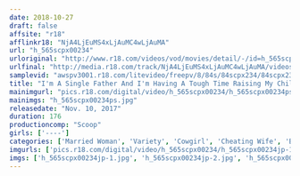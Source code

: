 ```yaml
---
date: 2018-10-27
draft: false
affsite: "r18"
afflinkr18: "NjA4LjEuMS4xLjAuMC4wLjAuMA"
url: "h_565scpx00234"
urloriginal: "http://www.r18.com/videos/vod/movies/detail/-/id=h_565scpx00234"
urlfinal: "http://media.r18.com/track/NjA4LjEuMS4xLjAuMC4wLjAuMA/videos/vod/movies/detail/-/id=h_565scpx00234"
samplevid: "awspv3001.r18.com/litevideo/freepv/8/84s/84scpx234/84scpx234_dmb_w.mp4"
title: "I'm A Single Father And I'm Having A Tough Time Raising My Child! This Housewife From The Neighborhood Must Have Felt Sorry For Me, And Became My Friend! When I Leaned On The Soft Breasts Of This Married Woman, Her Sympathy Turned Into Lust, And While Our Kids Were In Daycare, I Was Fucking The Shit Out Of Her!!"
mainimgurl: "pics.r18.com/digital/video/h_565scpx00234/h_565scpx00234ps.jpg"
mainimgs: "h_565scpx00234ps.jpg"
releasedate: "Nov. 10, 2017"
duration: 176
productioncomp: "Scoop"
girls: ['----']
categories: ['Married Woman', 'Variety', 'Cowgirl', 'Cheating Wife', 'Blowjob', 'Hi-Def']
imgurls: ['pics.r18.com/digital/video/h_565scpx00234/h_565scpx00234jp-1.jpg', 'pics.r18.com/digital/video/h_565scpx00234/h_565scpx00234jp-2.jpg', 'pics.r18.com/digital/video/h_565scpx00234/h_565scpx00234jp-3.jpg', 'pics.r18.com/digital/video/h_565scpx00234/h_565scpx00234jp-4.jpg', 'pics.r18.com/digital/video/h_565scpx00234/h_565scpx00234jp-5.jpg', 'pics.r18.com/digital/video/h_565scpx00234/h_565scpx00234jp-6.jpg', 'pics.r18.com/digital/video/h_565scpx00234/h_565scpx00234jp-7.jpg', 'pics.r18.com/digital/video/h_565scpx00234/h_565scpx00234jp-8.jpg', 'pics.r18.com/digital/video/h_565scpx00234/h_565scpx00234jp-9.jpg', 'pics.r18.com/digital/video/h_565scpx00234/h_565scpx00234jp-10.jpg', 'pics.r18.com/digital/video/h_565scpx00234/h_565scpx00234jp-11.jpg', 'pics.r18.com/digital/video/h_565scpx00234/h_565scpx00234jp-12.jpg', 'pics.r18.com/digital/video/h_565scpx00234/h_565scpx00234jp-13.jpg', 'pics.r18.com/digital/video/h_565scpx00234/h_565scpx00234jp-14.jpg', 'pics.r18.com/digital/video/h_565scpx00234/h_565scpx00234jp-15.jpg', 'pics.r18.com/digital/video/h_565scpx00234/h_565scpx00234jp-16.jpg', 'pics.r18.com/digital/video/h_565scpx00234/h_565scpx00234jp-17.jpg', 'pics.r18.com/digital/video/h_565scpx00234/h_565scpx00234jp-18.jpg', 'pics.r18.com/digital/video/h_565scpx00234/h_565scpx00234jp-19.jpg', 'pics.r18.com/digital/video/h_565scpx00234/h_565scpx00234jp-20.jpg']
imgs: ['h_565scpx00234jp-1.jpg', 'h_565scpx00234jp-2.jpg', 'h_565scpx00234jp-3.jpg', 'h_565scpx00234jp-4.jpg', 'h_565scpx00234jp-5.jpg', 'h_565scpx00234jp-6.jpg', 'h_565scpx00234jp-7.jpg', 'h_565scpx00234jp-8.jpg', 'h_565scpx00234jp-9.jpg', 'h_565scpx00234jp-10.jpg', 'h_565scpx00234jp-11.jpg', 'h_565scpx00234jp-12.jpg', 'h_565scpx00234jp-13.jpg', 'h_565scpx00234jp-14.jpg', 'h_565scpx00234jp-15.jpg', 'h_565scpx00234jp-16.jpg', 'h_565scpx00234jp-17.jpg', 'h_565scpx00234jp-18.jpg', 'h_565scpx00234jp-19.jpg', 'h_565scpx00234jp-20.jpg']
---
```

